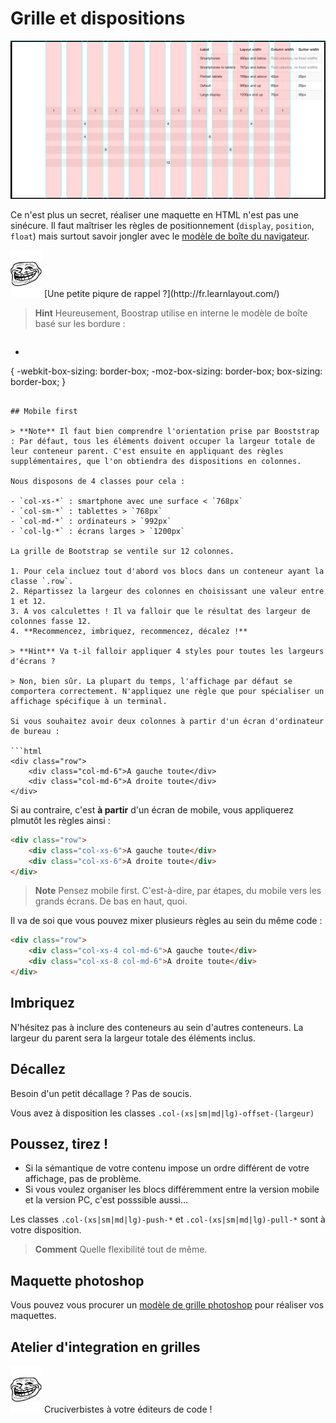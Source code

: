 # Grille et dispositions

![Grille](../images/gridsystem.png)

Ce n'est plus un secret, réaliser une maquette en HTML n'est pas une sinécure. Il faut maîtriser les règles de positionnement (`display`, `position`, `float`) mais surtout savoir jongler avec le [modèle de boîte du navigateur](http://www.w3.org/TR/CSS2/box.html).

<img src="../images/Troll-face.jpg" width="50" alt="Troll time" title="Troll time"/>
[Une petite piqure de rappel ?](http://fr.learnlayout.com/)


> **Hint** Heureusement, Boostrap utilise en interne le modèle de boîte basé sur les bordure :

> ```css
*
{
  -webkit-box-sizing: border-box;
     -moz-box-sizing: border-box;
          box-sizing: border-box;
}
```

## Mobile first

> **Note** Il faut bien comprendre l'orientation prise par Booststrap : Par défaut, tous les éléments doivent occuper la largeur totale de leur conteneur parent. C'est ensuite en appliquant des règles supplémentaires, que l'on obtiendra des dispositions en colonnes.

Nous disposons de 4 classes pour cela :

- `col-xs-*` : smartphone avec une surface < `768px`
- `col-sm-*` : tablettes > `768px`
- `col-md-*` : ordinateurs > `992px`
- `col-lg-*` : écrans larges > `1200px`

La grille de Bootstrap se ventile sur 12 colonnes.

1. Pour cela incluez tout d'abord vos blocs dans un conteneur ayant la classe `.row`.
2. Répartissez la largeur des colonnes en choisissant une valeur entre 1 et 12.
3. A vos calculettes ! Il va falloir que le résultat des largeur de colonnes fasse 12.
4. **Recommencez, imbriquez, recommencez, décalez !**

> **Hint** Va t-il falloir appliquer 4 styles pour toutes les largeurs d'écrans ?

> Non, bien sûr. La plupart du temps, l'affichage par défaut se comportera correctement. N'appliquez une règle que pour spécialiser un affichage spécifique à un terminal.

Si vous souhaitez avoir deux colonnes à partir d'un écran d'ordinateur de bureau :

```html
<div class="row">
    <div class="col-md-6">A gauche toute</div>
    <div class="col-md-6">A droite toute</div>
</div>
```


Si au contraire, c'est **à partir** d'un écran de mobile, vous appliquerez plmutôt les règles ainsi :

```html
<div class="row">
    <div class="col-xs-6">A gauche toute</div>
    <div class="col-xs-6">A droite toute</div>
</div>
```

> **Note** Pensez mobile first. C'est-à-dire, par étapes, du mobile vers les grands écrans. De bas en haut, quoi.

Il va de soi que vous pouvez mixer plusieurs règles au sein du même code :

```html
<div class="row">
    <div class="col-xs-4 col-md-6">A gauche toute</div>
    <div class="col-xs-8 col-md-6">A droite toute</div>
</div>
```

## Imbriquez

N'hésitez pas à inclure des conteneurs au sein d'autres conteneurs. La largeur du parent sera la largeur totale des éléments inclus.


## Décallez

Besoin d'un petit décallage ? Pas de soucis.

Vous avez à disposition les classes `.col-(xs|sm|md|lg)-offset-(largeur)`

## Poussez, tirez !

- Si la sémantique de votre contenu impose un ordre différent de votre affichage, pas de problème.
- Si vous voulez organiser les blocs différemment entre la version mobile et la version PC, c'est posssible aussi…

Les classes `.col-(xs|sm|md|lg)-push-*` et `.col-(xs|sm|md|lg)-pull-*` sont à votre disposition.

> **Comment** Quelle flexibilité tout de même.


## Maquette photoshop

Vous pouvez vous procurer un [modèle de grille photoshop](http://benstewart.net/2012/06/bootstrap-responsive-photoshop-templates/) pour réaliser vos maquettes.

## Atelier d'integration en grilles

<img src="../images/Troll-face.jpg" width="50" alt="Troll time" title="Troll time"/> Cruciverbistes à votre éditeurs de code !

